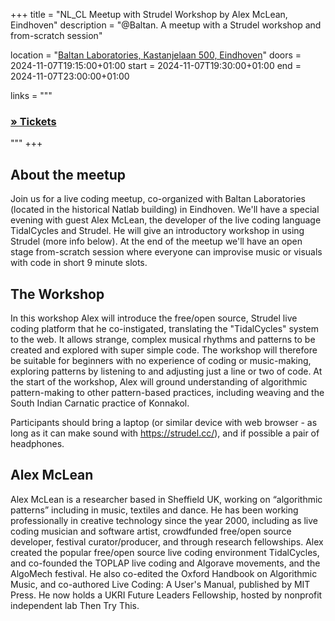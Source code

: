 +++
title       = "NL_CL Meetup with Strudel Workshop by Alex McLean, Eindhoven"
description = "@Baltan. A meetup with a Strudel workshop and from-scratch session"

location    = "[Baltan Laboratories, Kastanjelaan 500, Eindhoven](https://www.openstreetmap.org/node/4089879990)"
doors       = 2024-11-07T19:15:00+01:00
start       = 2024-11-07T19:30:00+01:00
end         = 2024-11-07T23:00:00+01:00

links = """
  ### [» Tickets](https://www.eventbrite.co.uk/e/live-coding-music-with-open-source-software-strudel-tickets-1064176824529?aff=oddtdtcreator)
"""
+++

## About the meetup

Join us for a live coding meetup, co-organized with Baltan Laboratories (located in the historical Natlab building) in Eindhoven. We'll have a special evening with guest Alex McLean, the developer of the live coding language TidalCycles and Strudel. He will give an introductory workshop in using Strudel (more info below). At the end of the meetup we'll have an open stage from-scratch session where everyone can improvise music or visuals with code in short 9 minute slots.

## The Workshop

In this workshop Alex will introduce the free/open source, Strudel live coding platform that he co-instigated, translating the "TidalCycles" system to the web. It allows strange, complex musical rhythms and patterns to be created and explored with super simple code. The workshop will therefore be suitable for beginners with no experience of coding or music-making, exploring patterns by listening to and adjusting just a line or two of code. At the start of the workshop, Alex will ground understanding of algorithmic pattern-making to other pattern-based practices, including weaving and the South Indian Carnatic practice of Konnakol.

Participants should bring a laptop (or similar device with web browser - as long as it can make sound with https://strudel.cc/), and if possible a pair of headphones.

## Alex McLean

Alex McLean is a researcher based in Sheffield UK, working on “algorithmic patterns” including in music, textiles and dance. He has been working professionally in creative technology since the year 2000, including as live coding musician and software artist, crowdfunded free/open source developer, festival curator/producer, and through research fellowships. Alex created the popular free/open source live coding environment TidalCycles, and co-founded the TOPLAP live coding and Algorave movements, and the AlgoMech festival. He also co-edited the Oxford Handbook on Algorithmic Music, and co-authored Live Coding: A User's Manual, published by MIT Press. He now holds a UKRI Future Leaders Fellowship, hosted by nonprofit independent lab Then Try This.
